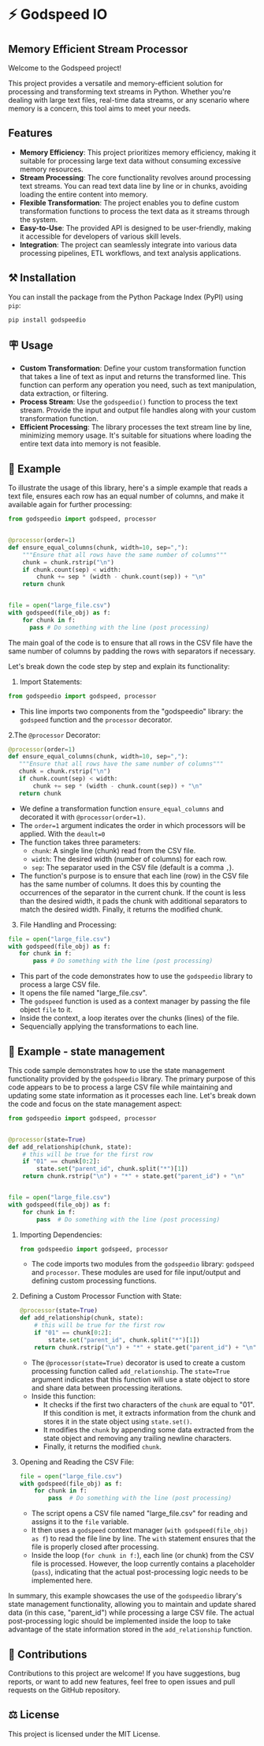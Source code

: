 # ⚡ Godspeed IO

## Memory Efficient Stream Processor

Welcome to the Godspeed project! 

This project provides a versatile and memory-efficient solution for processing and transforming text streams in Python. 
Whether you're dealing with large text files, real-time data streams, or any scenario where memory is a concern, this tool aims to meet your needs.

## Features

- **Memory Efficiency**: This project prioritizes memory efficiency, making it suitable for processing large text data without consuming excessive memory resources.
- **Stream Processing**: The core functionality revolves around processing text streams. You can read text data line by line or in chunks, avoiding loading the entire content into memory.
- **Flexible Transformation**: The project enables you to define custom transformation functions to process the text data as it streams through the system.
- **Easy-to-Use**: The provided API is designed to be user-friendly, making it accessible for developers of various skill levels.
- **Integration**: The project can seamlessly integrate into various data processing pipelines, ETL workflows, and text analysis applications.

## ⚒️  Installation

You can install the package from the Python Package Index (PyPI) using `pip`:

```bash
pip install godspeedio
```

## 🪧 Usage

- **Custom Transformation**: Define your custom transformation function that takes a line of text as input and returns the transformed line. This function can perform any operation you need, such as text manipulation, data extraction, or filtering.
- **Process Stream**: Use the `godspeedio()` function to process the text stream. Provide the input and output file handles along with your custom transformation function.
- **Efficient Processing**: The library processes the text stream line by line, minimizing memory usage. It's suitable for situations where loading the entire text data into memory is not feasible.

## 📣 Example

To illustrate the usage of this library, here's a simple example that reads a text file, ensures each row has an equal number of columns, and make it available again for further processing:

```python
from godspeedio import godspeed, processor


@processor(order=1)
def ensure_equal_columns(chunk, width=10, sep=","):
    """Ensure that all rows have the same number of columns"""
    chunk = chunk.rstrip("\n")
    if chunk.count(sep) < width:
        chunk += sep * (width - chunk.count(sep)) + "\n"
    return chunk


file = open("large_file.csv")
with godspeed(file_obj) as f:
    for chunk in f:
      pass # Do something with the line (post processing)
```

The main goal of the code is to ensure that all rows in the CSV file have the same number of columns by padding the rows with separators if necessary.

Let's break down the code step by step and explain its functionality:

1. Import Statements:

```python
from godspeedio import godspeed, processor
```

- This line imports two components from the "godspeedio" library: the `godspeed` function and the `processor` decorator.

2.The `@processor` Decorator:

```python
@processor(order=1)
def ensure_equal_columns(chunk, width=10, sep=","):
   """Ensure that all rows have the same number of columns"""
   chunk = chunk.rstrip("\n")
   if chunk.count(sep) < width:
       chunk += sep * (width - chunk.count(sep)) + "\n"
   return chunk
```

- We define a transformation function `ensure_equal_columns` and decorated it with `@processor(order=1)`. 
- The `order=1` argument indicates the order in which processors will be applied. With the `deault=0`
- The function takes three parameters:
  - `chunk`: A single line (chunk) read from the CSV file.
  - `width`: The desired width (number of columns) for each row.
  - `sep`: The separator used in the CSV file (default is a comma `,`).
- The function's purpose is to ensure that each line (row) in the CSV file has the same number of columns. It does this by counting the occurrences of the separator in the current chunk. If the count is less than the desired width, it pads the chunk with additional separators to match the desired width. Finally, it returns the modified chunk.

3. File Handling and Processing:

```python
file = open("large_file.csv")
with godspeed(file_obj) as f:
   for chunk in f:
       pass # Do something with the line (post processing)
```

- This part of the code demonstrates how to use the `godspeedio` library to process a large CSV file.
- It opens the file named "large_file.csv".
- The `godspeed` function is used as a context manager by passing the file object `file` to it.
- Inside the context, a loop iterates over the chunks (lines) of the file.
- Sequencially applying the transformations to each line.


## 📣 Example - state management

This code sample demonstrates how to use the state management functionality provided by the `godspeedio` library. The primary purpose of this code appears to be to process a large CSV file while maintaining and updating some state information as it processes each line. Let's break down the code and focus on the state management aspect:

```python
from godspeedio import godspeed, processor


@processor(state=True)
def add_relationship(chunk, state):
    # this will be true for the first row
    if "01" == chunk[0:2]:
        state.set("parent_id", chunk.split("*")[1])
    return chunk.rstrip("\n") + "*" + state.get("parent_id") + "\n"


file = open("large_file.csv")
with godspeed(file_obj) as f:
    for chunk in f:
        pass  # Do something with the line (post processing)
```

1. Importing Dependencies:
   ```python
   from godspeedio import godspeed, processor
   ```
   - The code imports two modules from the `godspeedio` library: `godspeed` and `processor`. These modules are used for file input/output and defining custom processing functions.

2. Defining a Custom Processor Function with State:
   ```python
   @processor(state=True)
   def add_relationship(chunk, state):
       # this will be true for the first row
       if "01" == chunk[0:2]:
           state.set("parent_id", chunk.split("*")[1])
       return chunk.rstrip("\n") + "*" + state.get("parent_id") + "\n"
   ```
   - The `@processor(state=True)` decorator is used to create a custom processing function called `add_relationship`. The `state=True` argument indicates that this function will use a state object to store and share data between processing iterations.
   - Inside this function:
     - It checks if the first two characters of the `chunk` are equal to "01". If this condition is met, it extracts information from the chunk and stores it in the state object using `state.set()`.
     - It modifies the `chunk` by appending some data extracted from the state object and removing any trailing newline characters.
     - Finally, it returns the modified `chunk`.

3. Opening and Reading the CSV File:
   ```python
   file = open("large_file.csv")
   with godspeed(file_obj) as f:
       for chunk in f:
           pass  # Do something with the line (post processing)
   ```
   - The script opens a CSV file named "large_file.csv" for reading and assigns it to the `file` variable.
   - It then uses a `godspeed` context manager (`with godspeed(file_obj) as f`) to read the file line by line. The `with` statement ensures that the file is properly closed after processing.
   - Inside the loop (`for chunk in f:`), each line (or chunk) from the CSV file is processed. However, the loop currently contains a placeholder (`pass`), indicating that the actual post-processing logic needs to be implemented here.

In summary, this example showcases the use of the `godspeedio` library's state management functionality, allowing you to maintain and update shared data (in this case, "parent_id") while processing a large CSV file. The actual post-processing logic should be implemented inside the loop to take advantage of the state information stored in the `add_relationship` function.

## 🙏 Contributions

Contributions to this project are welcome! If you have suggestions, bug reports, or want to add new features, feel free to open issues and pull requests on the GitHub repository.


## ⚖️ License

This project is licensed under the MIT License.
